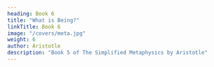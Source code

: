 ```yaml
---
heading: Book 6
title: "What is Being?"
linkTitle: Book 6
image: "/covers/meta.jpg"
weight: 6
author: Aristotle
description: "Book 5 of The Simplified Metaphysics by Aristotle"
---
```

